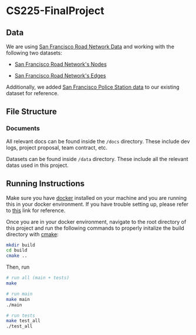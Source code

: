 # CS225-FinalProject

## Data

We are using [San Francisco Road Network Data](https://www.cs.utah.edu/~lifeifei/SpatialDataset.htm) and working with the following two datasets:

- [San Francisco Road Network's Nodes](https://www.cs.utah.edu/~lifeifei/research/tpq/SF.cnode)

- [San Francisco Road Network's Edges](https://www.cs.utah.edu/~lifeifei/research/tpq/SF.cedge)

Additionally, we added [San Francisco Police Station data](https://data.sfgov.org/Public-Safety/Map-of-Police-Stations-2011-/a9xm-jdem) to our existing dataset for reference.

## File Structure

### Documents

All relevant docs can be found inside the `/docs` directory. These include dev logs, project proposal, team contract, etc.

Datasets can be found inside `/data` directory. These include all the relevant datas used in this project.

## Running Instructions

Make sure you have [docker](www.docker.com) installed on your machine and you are running this in your docker environment. If you have trouble setting up, please refer to [this](https://courses.engr.illinois.edu/cs225/fa2022/resources/own-machine/) link for reference.

Once you are in your docker environment, navigate to the root directory of this project and run the following commands to properly initalize the build directory with [cmake](https://cmake.org/):

```bash
mkdir build
cd build
cmake ..
```

Then, run

```bash
# run all (main + tests)
make 

# run main
make main
./main

# run tests
make test_all
./test_all
```
